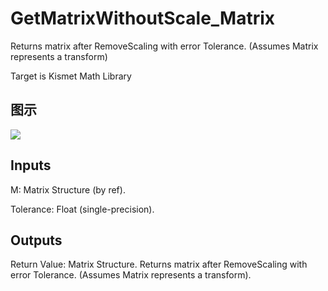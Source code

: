 # GetMatrixWithoutScale_Matrix

Returns matrix after RemoveScaling with error Tolerance. (Assumes Matrix represents a transform)

Target is Kismet Math Library

## 图示

![]($-20221218-19520747.png)

## Inputs

M: Matrix Structure (by ref).

Tolerance: Float (single-precision).  

## Outputs

Return Value: Matrix Structure. Returns matrix after RemoveScaling with error Tolerance. (Assumes Matrix represents a transform).

